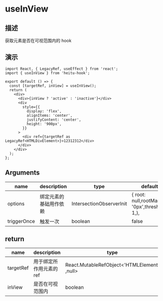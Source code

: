 # useInView

## 描述

获取元素是否在可视范围内的 hook

## 演示

<!-- <code src="./demo.tsx" description="demo 描述"></code> -->

```tsx
import React, { LegacyRef, useEffect } from 'react';
import { useInView } from 'heitu-hook';

export default () => {
  const [targetRef, inView] = useInView();
  return (
    <div>
      <div>{inView ? 'active' : 'inactive'}</div>
      <div
        style={{
          display: 'flex',
          alignItems: 'center',
          justifyContent: 'center',
          height: '900px',
        }}
      >
        <div ref={targetRef as LegacyRef<HTMLDivElement>}>12312312</div>
      </div>
    </div>
  );
};
```

## Arguments

| name    | description              | type                     | default                                        |
|---------|--------------------------|--------------------------|------------------------------------------------|
| options | 绑定元素的基础用作依赖 | IntersectionObserverInit | { root: null,rootMargin: '0px',threshold: 1,}, |
| triggerOnce  | 触发一次         | boolean                  | false                                          |

## return

| name      | description              | type                                     | default |
|-----------|--------------------------|------------------------------------------|---------|
| targetRef | 用于绑定所作用元素的 ref | React.MutableRefObject<'HTMLElement' ,null> | -       |
| inView    | 是否在可视范围内         | boolean                                  | false   |
